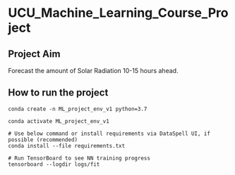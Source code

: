 # UCU_Machine_Learning_Course_Project

## Project Aim

Forecast the amount of Solar Radiation 10-15 hours ahead.

## How to run the project

```shell
conda create -n ML_project_env_v1 python=3.7

conda activate ML_project_env_v1

# Use below command or install requirements via DataSpell UI, if possible (recommended)
conda install --file requirements.txt

# Run TensorBoard to see NN training progress
tensorboard --logdir logs/fit
```